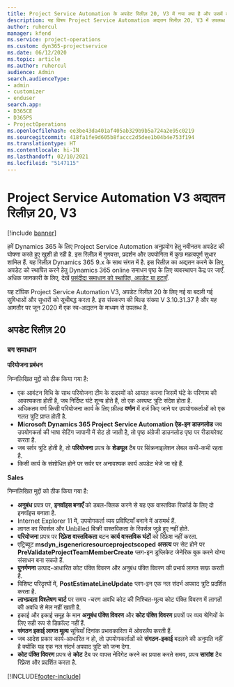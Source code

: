 ```yaml
---
title: Project Service Automation के अपडेट रिलीज़ 20, V3 में नया क्या है और उसमें क्या परिवर्तन हुआ है
description: यह विषय Project Service Automation अद्यतन रिलीज़ 20, V3 में उपलब्ध सुविधाओं और सुधारों को सूचीबद्ध करता है
author: ruhercul
manager: kfend
ms.service: project-operations
ms.custom: dyn365-projectservice
ms.date: 06/12/2020
ms.topic: article
ms.author: ruhercul
audience: Admin
search.audienceType:
- admin
- customizer
- enduser
search.app:
- D365CE
- D365PS
- ProjectOperations
ms.openlocfilehash: ee3be43da401af405ab329b9b5a724a2e95c0219
ms.sourcegitcommit: 418fa1fe9d605b8faccc2d5dee1b04b4e753f194
ms.translationtype: HT
ms.contentlocale: hi-IN
ms.lasthandoff: 02/10/2021
ms.locfileid: "5147115"
---
```

# <a name="project-service-automation-update-release-20-v3"></a>Project Service Automation V3 अद्यतन रिलीज़ 20, V3

[!include [banner](../includes/psa-now-project-operations.md)]

हमें Dynamics 365 के लिए Project Service Automation अनुप्रयोग हेतु नवीनतम अपडेट की घोषणा करते हुए खुशी हो रही है. इस रिलीज़ में गुणवत्ता, प्रदर्शन और उपयोगिता में कुछ महत्वपूर्ण सुधार शामिल हैं. यह रिलीज़ Dynamics 365 9.x के साथ संगत में है. इस रिलीज़ का अद्यतन करने के लिए, अपडेट को स्थापित करने हेतु Dynamics 365 online समाधन पृष्ठ के लिए व्यवस्थापन केंद्र पर जाएँ. अधिक जानकारी के लिए, देखें [पसंदीदा समाधान को स्थापित, अपडेट या हटाएँ](https://docs.microsoft.com/power-platform/admin/install-remove-preferred-solution).

यह टॉपिक Project Service Automation V3, अपडेट रिलीज़ 20 के लिए नई या बदली गई सुविधाओं और सुधारों को सूचीबद्ध करता है. इस संस्करण की बिल्ड संख्या V 3.10.31.37 है और यह आमतौर पर जून 2020 में एक स्व-अद्यतन के माध्यम से उपलब्ध है.

## <a name="update-release-20"></a>अपडेट रिलीज़ 20

### <a name="bug-fixes"></a>बग समाधान

**परियोजना प्रबंधन**

निम्नलिखित मुद्दों को ठीक किया गया है:

- एक आवंटन विधि के साथ परियोजना टीम के सदस्यों को आयात करना जिसमें घंटे के परिणाम की आवश्यकता होती है, जब निर्दिष्ट घंटे शून्य होते हैं, तो एक अस्पष्ट त्रुटि संदेश होता है.
- अधिकतम वर्ण किसी परियोजना कार्य के लिए फ़ील्ड **वर्णन** में दर्ज किए जाने पर उपयोगकर्ताओं को एक गलत त्रुटि प्राप्त होती है.
- **Microsoft Dynamics 365 Project Service Automation ऐड-इन डाउनलोड** जब उपयोगकर्ता की भाषा सेटिंग जापानी में सेट हो जाती है, तो पृष्ठ अंग्रेजी डाउनलोड पृष्ठ पर रीडायरेक्ट करता है.
- जब सर्वर त्रुटि होती है, तो **परियोजना** प्रपत्र के **शेड्यूल** टैब पर सिंक्रनाइज़ेशन लेबल कभी-कभी रहता है.
- किसी कार्य के संशोधित होने पर सर्वर पर अनावश्यक कार्य अपडेट भेजे जा रहे हैं.

**Sales**

निम्नलिखित मुद्दों को ठीक किया गया है:

- **अनुबंध** प्रपत्र पर, **इनवॉइस बनाएँ** को डबल-क्लिक करने से यह एक वास्तविक रिकॉर्ड के लिए दो इनवॉइस बनाता है.
- Internet Explorer 11 में, उपयोगकर्ता व्यय प्रविष्टियाँ बनाने में असमर्थ हैं.
- लागत का रिवर्सल और Unbilled बिक्री वास्तविकता के रिवर्सल जुड़े हुए नहीं होते.
- **परियोजना** प्रपत्र पर **रिफ़्रेश वास्तविकता** बटन **कार्य वास्तविक घंटों** को रिफ्रेश नहीं करता.
- एट्रिब्यूट **msdyn_isgenericresourceprojectscoped** **असत्य** पर सेट होने पर **PreValidateProjectTeamMemberCreate** प्लग-इन डुप्लिकेट जेनेरिक बुक करने योग्य संसाधन बना सकते हैं.
- **पुनर्गणना** उत्पाद-आधारित कोट पंक्ति विवरण और अनुबंध पंक्ति विवरण की प्रभार्य लागत साफ़ करती है.
- विशिष्ट परिदृश्यों में, **PostEstimateLineUpdate** प्लग-इन एक नल संदर्भ अपवाद त्रुटि प्रदर्शित करता है.
- **लाभप्रदता विश्लेषण चार्ट** पर समय -चरण अवधि कोट की निश्चित-मूल्य कोट पंक्ति विवरण में लागतों की अवधि से मेल नहीं खाती है.
- इकाई और इकाई समूह के मान **अनुबंध पंक्ति विवरण** और **कोट पंक्ति विवरण** प्रपत्रों पर व्यय श्रेणियों के लिए सही रूप से डिफ़ॉल्ट नहीं हैं.
- **संगठन इकाई लागत मूल्य** सूचियाँ दिनांक प्रभावकारिता में ओवरलैप करती हैं.
- जब आदेश प्रकार कार्य-आधारित न हो, तो उपयोगकर्ताओं को **संगठन-इकाई** बदलने की अनुमति नहीं है क्योंकि यह एक नल संदर्भ अपवाद त्रुटि को जन्म देगा.
- **कोट पंक्ति विवरण** प्रपत्र से **कोट** टैब पर वापस नेविगेट करने का प्रयास करते समय, प्रपत्र **सारांश** टैब रिफ़्रेश और प्रदर्शित करता है.


[!INCLUDE[footer-include](../includes/footer-banner.md)]